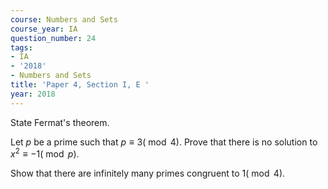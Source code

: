 ```yaml
---
course: Numbers and Sets
course_year: IA
question_number: 24
tags:
- IA
- '2018'
- Numbers and Sets
title: 'Paper 4, Section I, E '
year: 2018
---
```




State Fermat's theorem.

Let $p$ be a prime such that $p \equiv 3(\bmod 4)$. Prove that there is no solution to $x^{2} \equiv-1(\bmod p) .$

Show that there are infinitely many primes congruent to $1(\bmod 4)$.